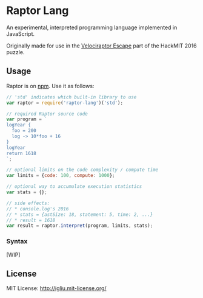 Raptor Lang
===

An experimental, interpreted programming language implemented in JavaScript.

Originally made for use in the [Velociraptor Escape](https://github.com/turbomaze/velociraptor-escape) part of the HackMIT 2016 puzzle.

## Usage

Raptor is on [npm](https://www.npmjs.com/package/raptor-lang). Use it as follows:

```javascript
// 'std' indicates which built-in library to use
var raptor = require('raptor-lang')('std');

// required Raptor source code
var program = `
logYear {
  foo = 200
  log -> 10*foo + 16
}
logYear
return 1618
`;

// optional limits on the code complexity / compute time
var limits = {code: 100, compute: 1000};

// optional way to accumulate execution statistics
var stats = {};

// side effects:
// * console.log's 2016
// * stats = {astSize: 18, statement: 5, time: 2, ...}
// * result = 1618
var result = raptor.interpret(program, limits, stats);
```

### Syntax

[WIP]

## License

MIT License: http://igliu.mit-license.org/

